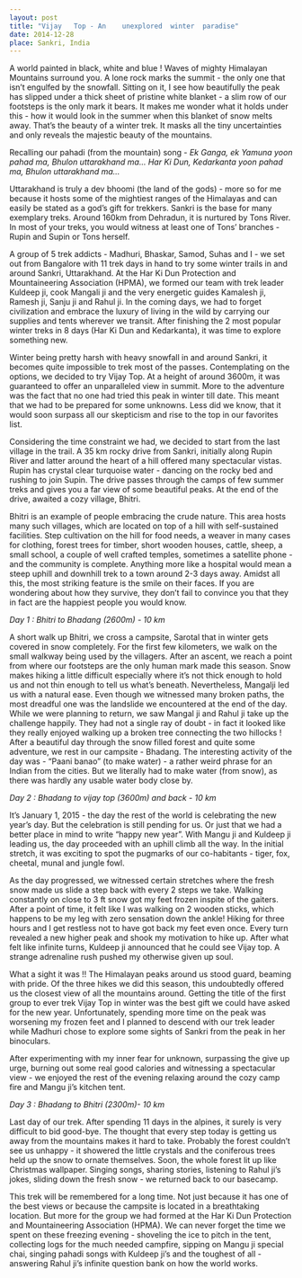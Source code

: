 ```yaml
---
layout: post
title: "Vijay	Top - An	unexplored	winter	paradise"
date: 2014-12-28 
place: Sankri, India
---
```

A	world	painted	in	black, white	and	blue	!	Waves	 of	mighty	Himalayan	Mountains	surround you.	A lone	rock marks the	summit - the	only	one	that	isn’t	engulfed	by	the	snowfall. Sitting	on	it,	I	see	how	beautifully	the	peak	has	slipped	under	a	thick	sheet	of	pristine	white	blanket	- a	slim	row	of	our footsteps is	 the	only	mark	it	bears.	 It	makes	me	wonder	what	it	holds	under this	- how	it	would	look	in	the	summer	when	this blanket	of	snow	melts	away. That’s	the	beauty	of	a	winter	trek.	It	masks	all	the	tiny	uncertainties	and	only	reveals	the	majestic	beauty	of	the	mountains.	

Recalling	our	pahadi (from	the	mountain)	song -
*Ek	Ganga,	ek	Yamuna	yoon	pahad ma,	 Bhulon	uttarakhand	ma…*
*Har	Ki	Dun,	Kedarkanta	yoon	pahad	ma, Bhulon	uttarakhand	ma…*

Uttarakhand	is	truly	a	dev	bhoomi	(the	land	of	the	gods)	- more	so	for	me	because	it	hosts	 some	 of	 the	mightiest	 ranges	 of	 the	Himalayas	and	 can	easily	 be	 stated	as a	god’s	gift	for	trekkers.	Sankri	is	the	base	for	many	exemplary	treks.	Around	160km	from	 Dehradun,	 it	 is	 nurtured	 by	 Tons	 River.	 In	 most	 of	 your	 treks,	 you	 would	witness	at	least one	of	Tons’	branches	- Rupin	and	Supin or	Tons	herself. 

A	group	of	5	trek	addicts	- Madhuri, Bhaskar,	Samod,	Suhas	and	I	- we	set	out	from Bangalore	with	11	trek	days	in	hand	to	try	some	winter	trails	in	and	around	Sankri,	Uttarakhand. At	the	Har	Ki	Dun Protection	and	Mountaineering	Association	(HPMA),	we	 formed	 our	 team	 with trek	 leader	 Kuldeep	 ji,	 cook Mangali	 ji	 and	 the	 very	energetic guides	Kamalesh	ji,	Ramesh	ji,	Sanju	ji	and	Rahul	ji. In	the	coming	days,	we	had	to	forget	civilization	and	embrace	the	luxury	of	living	in	the	wild	by	carrying	our	supplies	and	 tents	wherever	we	 transit.	After	 finishing	 the	 2 most	 popular	winter	treks	in	8	days	(Har	Ki	Dun	and	Kedarkanta),	it	was time	to	explore	something	new. 

Winter	 being	 pretty	 harsh	 with	 heavy	 snowfall	 in	 and	 around	 Sankri,	 it	 becomes	quite	 impossible	 to	 trek	 most	 of	 the	 passes.	 Contemplating on	 the	 options,	 we	decided	to	try	Vijay	Top.	At	a	height	of	around	3600m,	it	was	guaranteed to	offer	an	unparalleled	 view	in	 summit. More	 to	 the	adventure	was	 the	 fact	 that	 no	 one	 had	tried	this	peak	in	winter	till	date.	This	meant	that	we	had	to	be	prepared	for	some	unknowns.	Less	did	we	know,	that	it	would soon surpass	all	our	skepticism	and	rise to	the	top	in	our	favorites	list.

Considering	the	time	constraint we	had,	we	decided to	start	from	the	last	village	in the	 trail.	 A	 35	 km	 rocky	 drive from	 Sankri, initially	 along	 Rupin	 River	 and	 latter	around	 the	 heart	 of	 a hill offered	many	 spectacular	 vistas.	Rupin	 has crystal clear	turquoise water	- dancing	 on	 the	 rocky	 bed	 and	 rushing	 to	 join	 Supin.	 The	 drive	passes	 through	 the	 camps	 of	 few	 summer	 treks and	 gives	 you	 a	 far	 view	 of	 some	beautiful	peaks. At	the	end	of	the	drive,	awaited	a	 cozy	village,	Bhitri.

Bhitri	is	 an example	 of	 people	 embracing	 the	 crude	nature.	 This	 area	 hosts	many	such	 villages,	 which	 are	 located	 on	 top	 of	 a	 hill	 with	 self-sustained	 facilities.	 Step	cultivation	 on	 the	 hill	 for	 food	 needs,	 a	 weaver in	 many	 cases	 for	 clothing,	 forest	trees	for	timber,	short	wooden	houses,	cattle,	sheep,	a	small	school,	a	couple	of	well	crafted	 temples,	 sometimes	 a	 satellite	 phone	 - and	 the	 community	 is	 complete.	Anything	 more	 like	 a	 hospital	 would	 mean	 a	 steep	 uphill	 and	 downhill	 trek	 to	 a	town	around	2-3	days	away. Amidst	all	this,	the	most	striking	feature	is	the	smile	on	their	faces.	If	you	are	wondering	about	how	they	survive,	they	don’t	fail	to	convince	you	that	they	in	fact	are	the	happiest people	you	would	know.

*Day	1	:	Bhitri	to	Bhadang	(2600m)	 - 10 km*

A	short	walk	up	Bhitri,	we	cross	a campsite,	Sarotal	that in	winter	gets covered	in	snow	completely.	For	the	first	few	kilometers,	we walk	on	the	small	walkway	being	used by	the	villagers.	After	an	ascent,	we	reach	a	point	from	where	our	footsteps	are	the	 only	 human	 mark made	 this	 season.	 Snow	 makes	 hiking	 a	 little	 difficult	especially	 where	 it’s	 not	 thick	 enough	 to	 hold	 us	 and	 not	 thin	 enough	 to	 tell	 us	what’s	beneath.	Nevertheless,	Mangalji	led	us	with	a	natural ease. Even	 though	 we	 witnessed	 many	 broken	 paths,	 the	 most	 dreadful	 one	 was	 the	landslide we	encountered	at	the	end	of	the	day.	While	we	were	planning	to	return,	we	saw Mangal	ji	and Rahul	ji take	up the	challenge happily.	They	had	not	a	single	ray	 of	 doubt - in	 fact	 it	 looked	 like	 they	 really	 enjoyed	 walking	 up	 a	 broken	 tree	connecting	the	two	hillocks !	After	a	beautiful	day	through	the	snow	filled	forest	and	quite	some	adventure,	we	rest	in	our	campsite	- Bhadang. The	interesting	activity of	the	day	was	- “Paani	banao”	(to	make	water)	- a	rather weird	phrase	 for	an Indian
from	the	cities.	But	we	literally	had	to	make	water	(from	snow),	as	there	was	hardly	any	usable	water	body	close	by.	

*Day	2	: Bhadang to	vijay	top (3600m) and	back	- 10 km*

It’s	January	1,	2015	- the	day	the	rest	of	the	world	is	celebrating	the	new	year’s	day.	But	the celebration	is	still	pending	for	us.	Or	just	that	we	had a	better place in	mind to	 write	 “happy	 new	 year”.	 With Mangu	 ji	 and	 Kuldeep	 ji	 leading	 us,	 the	 day	proceeded with	an	uphill	climb	all	 the	way. In	 the	initial	stretch,	it	was	exciting	 to	spot	the	pugmarks of	our	co-habitants	- tiger,	fox,	cheetal,	munal	and	jungle	fowl. 

As	the	day	progressed,	we	witnessed certain	stretches	where	the	 fresh	snow	made us slide	a	step back	with	every	2	steps	we	take.	Walking	constantly	on	close	to	3	ft	snow	got my feet	frozen	inspite	of	the	gaiters.	After	a	point	of	time,	it	felt	like	I	was	walking	on	2	wooden	sticks,	which happens	to	be	my leg	with	zero	sensation	down	the	ankle! Hiking	for	three	hours	and	I	get	restless	not	to	have	got	back	my	feet	even	once.	Every	 turn	revealed	a	new	higher	peak	and	shook my motivation	 to	hike	up.	After	what	felt	like	infinite	turns,	Kuldeep	ji announced that	he	could see	Vijay	top. A	strange	adrenaline	rush pushed my	otherwise	given	up	soul.		

What	a	 sight	it	was	!!	The	Himalayan	 peaks around	 us	 stood guard, beaming with pride.	Of	the	three	hikes	we	did	this	season,	this	undoubtedly	offered	us the	closest	view	 of	 all	 the	 mountains	 around.	 Getting	 the	 title	 of	 the	 first	 group	 to	 ever	 trek	Vijay	 Top	 in	 winter	 was	 the	 best	 gift	 we	 could	 have	 asked	 for	 the	 new	 year. Unfortunately,	spending	more	time	on	the	peak	was	worsening	my	frozen	feet	and	I planned	to	descend	with	our	trek	leader	while	Madhuri	chose	to	explore some	sights	of	Sankri	from	the	peak	in	her	binoculars.	

After	experimenting	with	my	inner	 fear	 for	unknown,	surpassing	 the	give	up	urge,		burning	out	some	real	good	calories	and	witnessing	a	spectacular	view	- we	enjoyed	the	rest	of	 the	evening	relaxing	around	 the	cozy	camp	 fire	and	Mangu	ji’s kitchen	tent.	

*Day	3	: Bhadang	to	Bhitri (2300m)- 10	km*

Last	day	of	our	trek.	After	spending	11	days	in	the	alpines,	it	surely	is very	difficult to	 bid	 good-bye.	 The	 thought	 that	 every	 step	 today	 is	 getting	 us	 away	 from	 the	mountains makes	it	 hard	 to	 take.	Probably	 the	 forest	 couldn’t see	 us	 unhappy	- it	showered	 the	 little	 crystals	 and	 the	 coniferous	 trees held up	 the	 snow	 to	 ornate themselves. Soon,	 the	 whole	 forest	 lit	 up	 like	 Christmas wallpaper. Singing	 songs,	sharing	 stories,	 listening	 to	 Rahul ji’s	 jokes,	 sliding	 down	 the	 fresh	 snow	 - we	returned	back	to	our	basecamp.	 

This	trek	will	be	remembered	for	a	long	time.	Not	just	because	it	has one	of	the	best	views	or	because	the	campsite is	located	in	a	breathtaking	location.	But	more	for	the	group	we	had	formed	at	the	Har	Ki	Dun	Protection	and	Mountaineering	Association	(HPMA). We	 can	 never	 forget	 the	 time	 we	 spent	 on	 these	 freezing	 evening - shoveling	the	ice	to	pitch	in	the	tent,	collecting	logs	 for	the	much	needed	campfire,	sipping	 on	 Mangu	 ji	 special	 chai,	 singing	 pahadi	 songs	 with	 Kuldeep	 ji’s	 and	 the	toughest	of	all	- answering	Rahul	ji’s	infinite	question	bank	on	how	the	world	works.
